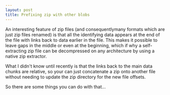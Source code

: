 ```yaml
---
layout: post
title: Prefixing zip with other blobs
---
```

An interesting feature of zip files (and consequentlymany formats which are just zip files renamed) is that all the identifying data appears at the end of the file with links back to data earlier in the file.  This makes it possible to leave gaps in the middle or even at the beginning, which if why a self-extracting zip file can be decompressed on any architecture by using a native zip extractor. 

What I didn't know until recently is that the links back to the main data chunks are relative, so your can just concatenate a zip onto another file without needing to update the zip directory for the new file offsets.

So there are some things you can do with that...